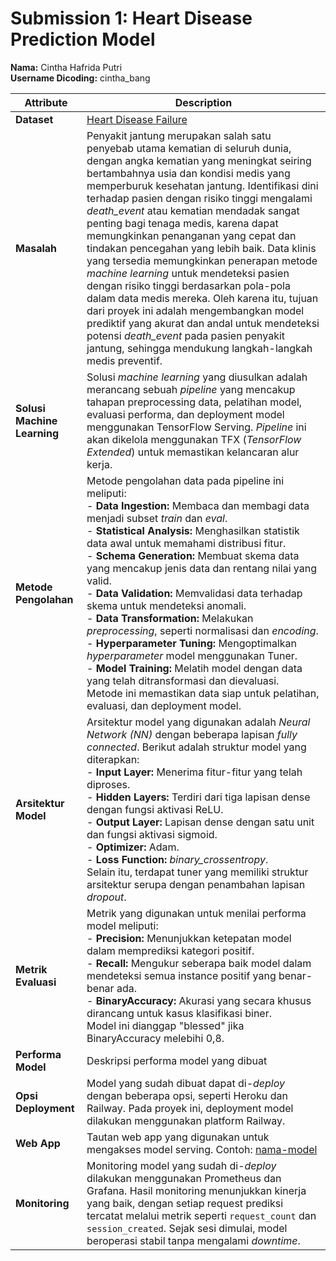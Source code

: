 # Submission 1: Heart Disease Prediction Model

**Nama:** Cintha Hafrida Putri  
**Username Dicoding:** cintha_bang

| **Attribute**        | **Description** |
|----------------------|-----------------|
| **Dataset**          | [Heart Disease Failure](https://www.kaggle.com/datasets/andrewmvd/heart-failure-clinical-data) |
| **Masalah**          | Penyakit jantung merupakan salah satu penyebab utama kematian di seluruh dunia, dengan angka kematian yang meningkat seiring bertambahnya usia dan kondisi medis yang memperburuk kesehatan jantung. Identifikasi dini terhadap pasien dengan risiko tinggi mengalami *death_event* atau kematian mendadak sangat penting bagi tenaga medis, karena dapat memungkinkan penanganan yang cepat dan tindakan pencegahan yang lebih baik. Data klinis yang tersedia memungkinkan penerapan metode *machine learning* untuk mendeteksi pasien dengan risiko tinggi berdasarkan pola-pola dalam data medis mereka. Oleh karena itu, tujuan dari proyek ini adalah mengembangkan model prediktif yang akurat dan andal untuk mendeteksi potensi *death_event* pada pasien penyakit jantung, sehingga mendukung langkah-langkah medis preventif. |
| **Solusi Machine Learning** | Solusi *machine learning* yang diusulkan adalah merancang sebuah *pipeline* yang mencakup tahapan preprocessing data, pelatihan model, evaluasi performa, dan deployment model menggunakan TensorFlow Serving. *Pipeline* ini akan dikelola menggunakan TFX (*TensorFlow Extended*) untuk memastikan kelancaran alur kerja. |
| **Metode Pengolahan** | Metode pengolahan data pada pipeline ini meliputi:<br> - **Data Ingestion:** Membaca dan membagi data menjadi subset *train* dan *eval*.<br> - **Statistical Analysis:** Menghasilkan statistik data awal untuk memahami distribusi fitur.<br> - **Schema Generation:** Membuat skema data yang mencakup jenis data dan rentang nilai yang valid.<br> - **Data Validation:** Memvalidasi data terhadap skema untuk mendeteksi anomali.<br> - **Data Transformation:** Melakukan *preprocessing*, seperti normalisasi dan *encoding*.<br> - **Hyperparameter Tuning:** Mengoptimalkan *hyperparameter* model menggunakan Tuner.<br> - **Model Training:** Melatih model dengan data yang telah ditransformasi dan dievaluasi.<br> Metode ini memastikan data siap untuk pelatihan, evaluasi, dan deployment model. |
| **Arsitektur Model** | Arsitektur model yang digunakan adalah *Neural Network (NN)* dengan beberapa lapisan *fully connected*. Berikut adalah struktur model yang diterapkan:<br> - **Input Layer:** Menerima fitur-fitur yang telah diproses.<br> - **Hidden Layers:** Terdiri dari tiga lapisan dense dengan fungsi aktivasi ReLU.<br> - **Output Layer:** Lapisan dense dengan satu unit dan fungsi aktivasi sigmoid.<br> - **Optimizer:** Adam.<br> - **Loss Function:** *binary_crossentropy*.<br> Selain itu, terdapat tuner yang memiliki struktur arsitektur serupa dengan penambahan lapisan *dropout*. |
| **Metrik Evaluasi** | Metrik yang digunakan untuk menilai performa model meliputi:<br> - **Precision:** Menunjukkan ketepatan model dalam memprediksi kategori positif.<br> - **Recall:** Mengukur seberapa baik model dalam mendeteksi semua instance positif yang benar-benar ada.<br> - **BinaryAccuracy:** Akurasi yang secara khusus dirancang untuk kasus klasifikasi biner.<br> Model ini dianggap "blessed" jika BinaryAccuracy melebihi 0,8. |
| **Performa Model**  | Deskripsi performa model yang dibuat |
| **Opsi Deployment** | Model yang sudah dibuat dapat di-*deploy* dengan beberapa opsi, seperti Heroku dan Railway. Pada proyek ini, deployment model dilakukan menggunakan platform Railway. |
| **Web App**         | Tautan web app yang digunakan untuk mengakses model serving. Contoh: [nama-model](https://model-resiko-kredit.herokuapp.com/v1/models/model-resiko-kredit/metadata) |
| **Monitoring**      | Monitoring model yang sudah di-*deploy* dilakukan menggunakan Prometheus dan Grafana. Hasil monitoring menunjukkan kinerja yang baik, dengan setiap request prediksi tercatat melalui metrik seperti `request_count` dan `session_created`. Sejak sesi dimulai, model beroperasi stabil tanpa mengalami *downtime*. |
